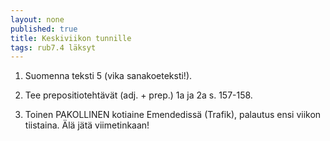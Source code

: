 ```yaml
---
layout: none
published: true
title: Keskiviikon tunnille
tags: rub7.4 läksyt
---
```

1. Suomenna teksti 5 (vika sanakoeteksti!).

2. Tee prepositiotehtävät (adj. + prep.) 1a ja 2a s. 157-158.

3. Toinen PAKOLLINEN kotiaine Emendedissä (Trafik), palautus ensi viikon tiistaina. Älä jätä viimetinkaan!
